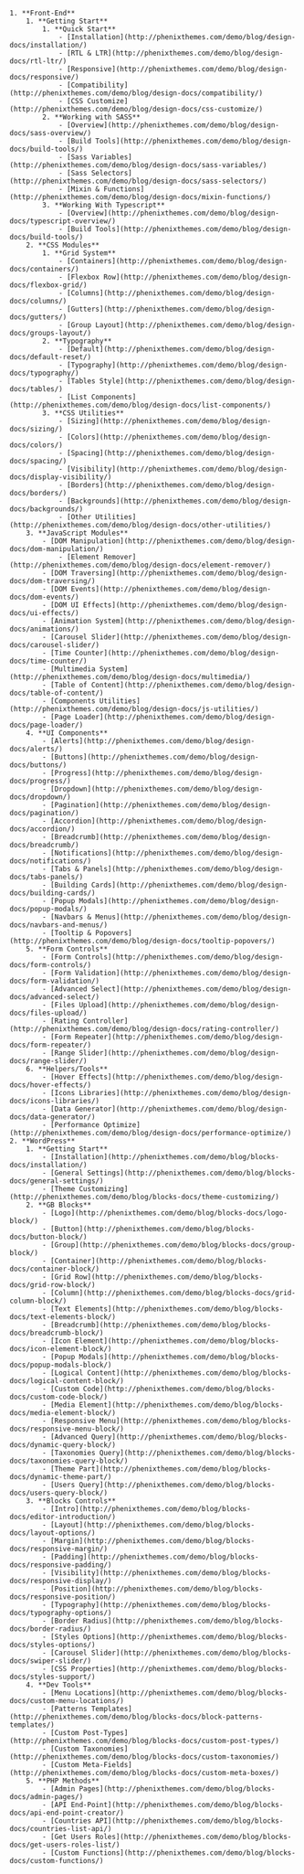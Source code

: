     1. **Front-End**
        1. **Getting Start**
            1. **Quick Start**
                - [Installation](http://phenixthemes.com/demo/blog/design-docs/installation/)
                - [RTL & LTR](http://phenixthemes.com/demo/blog/design-docs/rtl-ltr/)
                - [Responsive](http://phenixthemes.com/demo/blog/design-docs/responsive/)
                - [Compatibility](http://phenixthemes.com/demo/blog/design-docs/compatibility/)
                - [CSS Customize](http://phenixthemes.com/demo/blog/design-docs/css-customize/)
            2. **Working with SASS**
                - [Overview](http://phenixthemes.com/demo/blog/design-docs/sass-overview/)
                - [Build Tools](http://phenixthemes.com/demo/blog/design-docs/build-tools/)
                - [Sass Variables](http://phenixthemes.com/demo/blog/design-docs/sass-variables/)
                - [Sass Selectors](http://phenixthemes.com/demo/blog/design-docs/sass-selectors/)
                - [Mixin & Functions](http://phenixthemes.com/demo/blog/design-docs/mixin-functions/)
            3. **Working With Typescript**
                - [Overview](http://phenixthemes.com/demo/blog/design-docs/typescript-overview/)
                - [Build Tools](http://phenixthemes.com/demo/blog/design-docs/build-tools/)
        2. **CSS Modules**
            1. **Grid System**
                - [Containers](http://phenixthemes.com/demo/blog/design-docs/containers/)
                - [Flexbox Row](http://phenixthemes.com/demo/blog/design-docs/flexbox-grid/)
                - [Columns](http://phenixthemes.com/demo/blog/design-docs/columns/)
                - [Gutters](http://phenixthemes.com/demo/blog/design-docs/gutters/)
                - [Group Layout](http://phenixthemes.com/demo/blog/design-docs/groups-layout/)
            2. **Typography**
                - [Default](http://phenixthemes.com/demo/blog/design-docs/default-reset/)
                - [Typography](http://phenixthemes.com/demo/blog/design-docs/typography/)
                - [Tables Style](http://phenixthemes.com/demo/blog/design-docs/tables/)
                - [List Components](http://phenixthemes.com/demo/blog/design-docs/list-components/)
            3. **CSS Utilities**
                - [Sizing](http://phenixthemes.com/demo/blog/design-docs/sizing/)
                - [Colors](http://phenixthemes.com/demo/blog/design-docs/colors/)
                - [Spacing](http://phenixthemes.com/demo/blog/design-docs/spacing/)
                - [Visibility](http://phenixthemes.com/demo/blog/design-docs/display-visibility/)
                - [Borders](http://phenixthemes.com/demo/blog/design-docs/borders/)
                - [Backgrounds](http://phenixthemes.com/demo/blog/design-docs/backgrounds/)
                - [Other Utilities](http://phenixthemes.com/demo/blog/design-docs/other-utilities/)
        3. **JavaScript Modules**
            - [DOM Manipulation](http://phenixthemes.com/demo/blog/design-docs/dom-manipulation/)
                - [Element Remover](http://phenixthemes.com/demo/blog/design-docs/element-remover/)
            - [DOM Traversing](http://phenixthemes.com/demo/blog/design-docs/dom-traversing/)
            - [DOM Events](http://phenixthemes.com/demo/blog/design-docs/dom-events/)
            - [DOM UI Effects](http://phenixthemes.com/demo/blog/design-docs/ui-effects/)
            - [Animation System](http://phenixthemes.com/demo/blog/design-docs/animations/)
            - [Carousel Slider](http://phenixthemes.com/demo/blog/design-docs/carousel-slider/)
            - [Time Counter](http://phenixthemes.com/demo/blog/design-docs/time-counter/)
            - [Multimedia System](http://phenixthemes.com/demo/blog/design-docs/multimedia/)
            - [Table of Content](http://phenixthemes.com/demo/blog/design-docs/table-of-content/)
            - [Components Utilities](http://phenixthemes.com/demo/blog/design-docs/js-utilities/)
            - [Page Loader](http://phenixthemes.com/demo/blog/design-docs/page-loader/)
        4. **UI Components**
            - [Alerts](http://phenixthemes.com/demo/blog/design-docs/alerts/)
            - [Buttons](http://phenixthemes.com/demo/blog/design-docs/buttons/)
            - [Progress](http://phenixthemes.com/demo/blog/design-docs/progress/)
            - [Dropdown](http://phenixthemes.com/demo/blog/design-docs/dropdown/)
            - [Pagination](http://phenixthemes.com/demo/blog/design-docs/pagination/)
            - [Accordion](http://phenixthemes.com/demo/blog/design-docs/accordion/)
            - [Breadcrumb](http://phenixthemes.com/demo/blog/design-docs/breadcrumb/)
            - [Notifications](http://phenixthemes.com/demo/blog/design-docs/notifications/)
            - [Tabs & Panels](http://phenixthemes.com/demo/blog/design-docs/tabs-panels/)
            - [Building Cards](http://phenixthemes.com/demo/blog/design-docs/building-cards/)
            - [Popup Modals](http://phenixthemes.com/demo/blog/design-docs/popup-modals/)
            - [Navbars & Menus](http://phenixthemes.com/demo/blog/design-docs/navbars-and-menus/)
            - [Tooltip & Popovers](http://phenixthemes.com/demo/blog/design-docs/tooltip-popovers/)
        5. **Form Controls**
            - [Form Controls](http://phenixthemes.com/demo/blog/design-docs/form-controls/)
            - [Form Validation](http://phenixthemes.com/demo/blog/design-docs/form-validation/)
            - [Advanced Select](http://phenixthemes.com/demo/blog/design-docs/advanced-select/)
            - [Files Upload](http://phenixthemes.com/demo/blog/design-docs/files-upload/)
            - [Rating Controller](http://phenixthemes.com/demo/blog/design-docs/rating-controller/)
            - [Form Repeater](http://phenixthemes.com/demo/blog/design-docs/form-repeater/)
            - [Range Slider](http://phenixthemes.com/demo/blog/design-docs/range-slider/)
        6. **Helpers/Tools**
            - [Hover Effects](http://phenixthemes.com/demo/blog/design-docs/hover-effects/)
            - [Icons Libraries](http://phenixthemes.com/demo/blog/design-docs/icons-libraries/)
            - [Data Generator](http://phenixthemes.com/demo/blog/design-docs/data-generator/)
            - [Performance Optimize](http://phenixthemes.com/demo/blog/design-docs/performance-optimize/)
    2. **WordPress**
        1. **Getting Start**
            - [Installation](http://phenixthemes.com/demo/blog/blocks-docs/installation/)
            - [General Settings](http://phenixthemes.com/demo/blog/blocks-docs/general-settings/)
            - [Theme Customizing](http://phenixthemes.com/demo/blog/blocks-docs/theme-customizing/)
        2. **GB Blocks**
            - [Logo](http://phenixthemes.com/demo/blog/blocks-docs/logo-block/)
            - [Button](http://phenixthemes.com/demo/blog/blocks-docs/button-block/)
            - [Group](http://phenixthemes.com/demo/blog/blocks-docs/group-block/)
            - [Container](http://phenixthemes.com/demo/blog/blocks-docs/container-block/)
            - [Grid Row](http://phenixthemes.com/demo/blog/blocks-docs/grid-row-block/)
            - [Column](http://phenixthemes.com/demo/blog/blocks-docs/grid-column-block/)
            - [Text Elements](http://phenixthemes.com/demo/blog/blocks-docs/text-elements-block/)
            - [Breadcrumb](http://phenixthemes.com/demo/blog/blocks-docs/breadcrumb-block/)
            - [Icon Element](http://phenixthemes.com/demo/blog/blocks-docs/icon-element-block/)
            - [Popup Modals](http://phenixthemes.com/demo/blog/blocks-docs/popup-modals-block/)
            - [Logical Content](http://phenixthemes.com/demo/blog/blocks-docs/logical-content-block/)
            - [Custom Code](http://phenixthemes.com/demo/blog/blocks-docs/custom-code-block/)
            - [Media Element](http://phenixthemes.com/demo/blog/blocks-docs/media-element-block/)
            - [Responsive Menu](http://phenixthemes.com/demo/blog/blocks-docs/responsive-menu-block/)
            - [Advanced Query](http://phenixthemes.com/demo/blog/blocks-docs/dynamic-query-block/)
            - [Taxonomies Query](http://phenixthemes.com/demo/blog/blocks-docs/taxonomies-query-block/)
            - [Theme Part](http://phenixthemes.com/demo/blog/blocks-docs/dynamic-theme-part/)
            - [Users Query](http://phenixthemes.com/demo/blog/blocks-docs/users-query-block/)
        3. **Blocks Controls**
            - [Intro](http://phenixthemes.com/demo/blog/blocks-docs/editor-introduction/)
            - [Layout](http://phenixthemes.com/demo/blog/blocks-docs/layout-options/)
            - [Margin](http://phenixthemes.com/demo/blog/blocks-docs/responsive-margin/)
            - [Padding](http://phenixthemes.com/demo/blog/blocks-docs/responsive-padding/)
            - [Visibility](http://phenixthemes.com/demo/blog/blocks-docs/responsive-display/)
            - [Position](http://phenixthemes.com/demo/blog/blocks-docs/responsive-position/)
            - [Typography](http://phenixthemes.com/demo/blog/blocks-docs/typography-options/)
            - [Border Radius](http://phenixthemes.com/demo/blog/blocks-docs/border-radius/)
            - [Styles Options](http://phenixthemes.com/demo/blog/blocks-docs/styles-options/)
            - [Carousel Slider](http://phenixthemes.com/demo/blog/blocks-docs/swiper-slider/)
            - [CSS Properties](http://phenixthemes.com/demo/blog/blocks-docs/styles-support/)
        4. **Dev Tools**
            - [Menu Locations](http://phenixthemes.com/demo/blog/blocks-docs/custom-menu-locations/)
            - [Patterns Templates](http://phenixthemes.com/demo/blog/blocks-docs/block-patterns-templates/)
            - [Custom Post-Types](http://phenixthemes.com/demo/blog/blocks-docs/custom-post-types/)
            - [Custom Taxonomies](http://phenixthemes.com/demo/blog/blocks-docs/custom-taxonomies/)
            - [Custom Meta-Fields](http://phenixthemes.com/demo/blog/blocks-docs/custom-meta-boxes/)
        5. **PHP Methods**
            - [Admin Pages](http://phenixthemes.com/demo/blog/blocks-docs/admin-pages/)
            - [API End-Point](http://phenixthemes.com/demo/blog/blocks-docs/api-end-point-creator/)
            - [Countries API](http://phenixthemes.com/demo/blog/blocks-docs/countries-list-api/)
            - [Get Users Roles](http://phenixthemes.com/demo/blog/blocks-docs/get-users-roles-list/)
            - [Custom Functions](http://phenixthemes.com/demo/blog/blocks-docs/custom-functions/)
